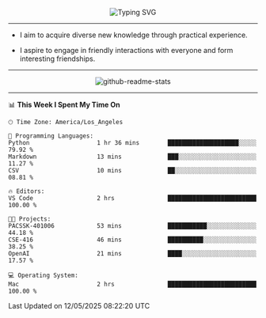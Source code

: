 <p align="center">
  <img src="https://readme-typing-svg.demolab.com?font=Fira+Code&weight=500&size=32&duration=2500&pause=1600&center=true&vCenter=true&random=false&width=1024&height=64&lines=Hi+there+%F0%9F%91%8B;I'm+delighted+you+could+make+it+here+%F0%9F%8E%89;I'm+Harry%2C+a+college+student+still+finding+my+way" alt="Typing SVG" />
</p>


---


- I aim to acquire diverse new knowledge through practical experience.

- I aspire to engage in friendly interactions with everyone and form interesting friendships.


---


<p align="center">
  <img src="https://github-readme-stats.vercel.app/api?username=Harry-Jing&show_icons=true" alt="github-readme-stats"/>
</p>


---

<!--START_SECTION:waka-->
📊 **This Week I Spent My Time On** 

```text
🕑︎ Time Zone: America/Los_Angeles

💬 Programming Languages: 
Python                   1 hr 36 mins        ████████████████████░░░░░   79.92 % 
Markdown                 13 mins             ███░░░░░░░░░░░░░░░░░░░░░░   11.27 % 
CSV                      10 mins             ██░░░░░░░░░░░░░░░░░░░░░░░   08.81 % 

🔥 Editors: 
VS Code                  2 hrs               █████████████████████████   100.00 % 

🐱‍💻 Projects: 
PACSSK-401006            53 mins             ███████████░░░░░░░░░░░░░░   44.18 % 
CSE-416                  46 mins             ██████████░░░░░░░░░░░░░░░   38.25 % 
OpenAI                   21 mins             ████░░░░░░░░░░░░░░░░░░░░░   17.57 % 

💻 Operating System: 
Mac                      2 hrs               █████████████████████████   100.00 % 
```


 Last Updated on 12/05/2025 08:22:20 UTC
<!--END_SECTION:waka-->
